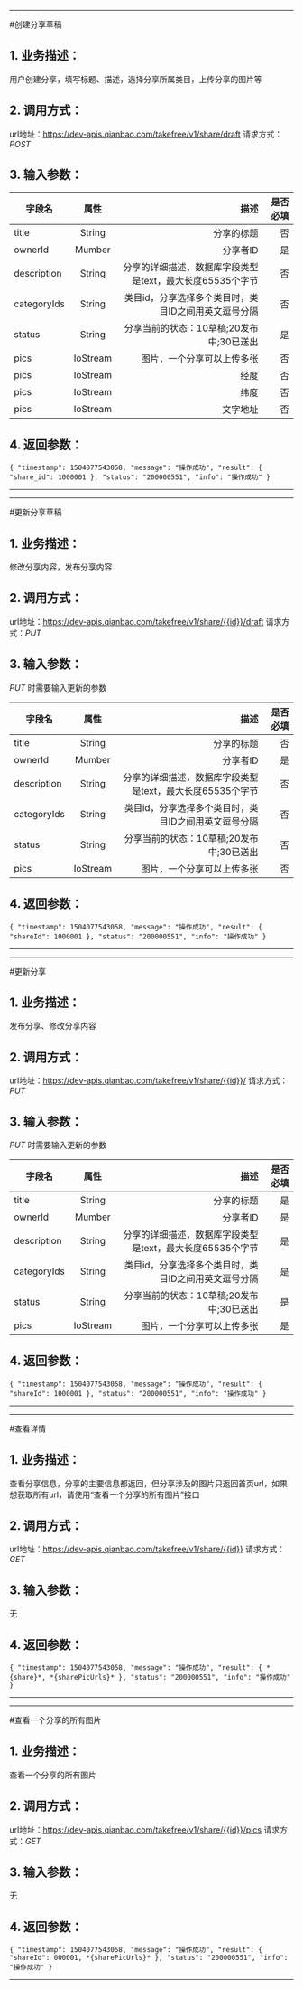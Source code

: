 ***
#创建分享草稿
## 1. 业务描述：
用户创建分享，填写标题、描述，选择分享所属类目，上传分享的图片等

## 2. 调用方式：
url地址：https://dev-apis.qianbao.com/takefree/v1/share/draft
请求方式：*POST*

## 3. 输入参数：
|字段名|属性|描述|是否必填|
|---------|:------:|------:|------------:|
|title|String|分享的标题|否|
|ownerId|Mumber|分享者ID|是|
|description|String|分享的详细描述，数据库字段类型是text，最大长度65535个字节|否|
|categoryIds|String|类目id，分享选择多个类目时，类目ID之间用英文逗号分隔|否|
|status|String|分享当前的状态：10草稿;20发布中;30已送出|是|
|pics|IoStream|图片，一个分享可以上传多张|否|
|pics|IoStream|经度|否|
|pics|IoStream|纬度|否|
|pics|IoStream|文字地址|否|

## 4. 返回参数：
`{
    "timestamp": 1504077543058,
    "message": "操作成功",
    "result": {
        "share_id": 1000001
    },
    "status": "200000551",
    "info": "操作成功"
}`
***

***
#更新分享草稿
## 1. 业务描述：
修改分享内容，发布分享内容

## 2. 调用方式：
url地址：https://dev-apis.qianbao.com/takefree/v1/share/{{id}}/draft
请求方式：*PUT*

## 3. 输入参数：
*PUT* 时需要输入更新的参数

|字段名|属性|描述|是否必填|
|---------|:------:|------:|------------:|
|title|String|分享的标题|否|
|ownerId|Mumber|分享者ID|是|
|description|String|分享的详细描述，数据库字段类型是text，最大长度65535个字节|否|
|categoryIds|String|类目id，分享选择多个类目时，类目ID之间用英文逗号分隔|否|
|status|String|分享当前的状态：10草稿;20发布中;30已送出|否|
|pics|IoStream|图片，一个分享可以上传多张|否|

## 4. 返回参数：
`{
    "timestamp": 1504077543058,
    "message": "操作成功",
    "result": {
        "shareId": 1000001
    },
    "status": "200000551",
    "info": "操作成功"
}`
***

***
#更新分享
## 1. 业务描述：
发布分享、修改分享内容

## 2. 调用方式：
url地址：https://dev-apis.qianbao.com/takefree/v1/share/{{id}}/
请求方式：*PUT*

## 3. 输入参数：
*PUT* 时需要输入更新的参数

|字段名|属性|描述|是否必填|
|---------|:------:|------:|------------:|
|title|String|分享的标题|是|
|ownerId|Mumber|分享者ID|是|
|description|String|分享的详细描述，数据库字段类型是text，最大长度65535个字节|是|
|categoryIds|String|类目id，分享选择多个类目时，类目ID之间用英文逗号分隔|是|
|status|String|分享当前的状态：10草稿;20发布中;30已送出|是|
|pics|IoStream|图片，一个分享可以上传多张|是|

## 4. 返回参数：
`{
    "timestamp": 1504077543058,
    "message": "操作成功",
    "result": {
        "shareId": 1000001
    },
    "status": "200000551",
    "info": "操作成功"
}`
***

***
#查看详情
## 1. 业务描述：
查看分享信息，分享的主要信息都返回，但分享涉及的图片只返回首页url，如果想获取所有url，请使用“查看一个分享的所有图片”接口

## 2. 调用方式：
url地址：https://dev-apis.qianbao.com/takefree/v1/share/{{id}}
请求方式：*GET*

## 3. 输入参数：
无

## 4. 返回参数：
`{
    "timestamp": 1504077543058,
    "message": "操作成功",
    "result": {
        *{share}*,
        *{sharePicUrls}*
    },
    "status": "200000551",
    "info": "操作成功"
}`
***

***
#查看一个分享的所有图片
## 1. 业务描述：
查看一个分享的所有图片

## 2. 调用方式：
url地址：https://dev-apis.qianbao.com/takefree/v1/share/{{id}}/pics
请求方式：*GET*

## 3. 输入参数：
无

## 4. 返回参数：
`{
    "timestamp": 1504077543058,
    "message": "操作成功",
    "result": {
        "shareId": 000001,
        *{sharePicUrls}*
    },
    "status": "200000551",
    "info": "操作成功"
}`
***